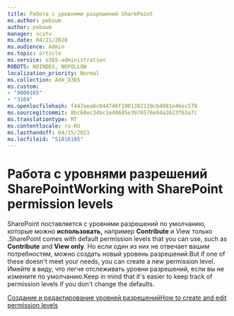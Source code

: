 ```yaml
---
title: Работа с уровнями разрешений SharePoint
ms.author: pebaum
author: pebaum
manager: scotv
ms.date: 04/21/2020
ms.audience: Admin
ms.topic: article
ms.service: o365-administration
ROBOTS: NOINDEX, NOFOLLOW
localization_priority: Normal
ms.collection: Adm_O365
ms.custom:
- "9000165"
- "3164"
ms.openlocfilehash: f447aea6c844746f1901382120cb4081e46ec578
ms.sourcegitcommit: 8bc60ec34bc1e40685e3976576e04a2623f63a7c
ms.translationtype: MT
ms.contentlocale: ru-RU
ms.lasthandoff: 04/15/2021
ms.locfileid: "51816105"
---
```

# <a name="working-with-sharepoint-permission-levels"></a><span data-ttu-id="76403-102">Работа с уровнями разрешений SharePoint</span><span class="sxs-lookup"><span data-stu-id="76403-102">Working with SharePoint permission levels</span></span>

<span data-ttu-id="76403-103">SharePoint поставляется с уровнями разрешений по умолчанию, которые можно **использовать,** например **Contribute** и View только .</span><span class="sxs-lookup"><span data-stu-id="76403-103">SharePoint comes with default permission levels that you can use, such as **Contribute** and **View only**.</span></span> <span data-ttu-id="76403-104">Но если один из них не отвечает вашим потребностям, можно создать новый уровень разрешений.</span><span class="sxs-lookup"><span data-stu-id="76403-104">But if one of these doesn't meet your needs, you can create a new permission level.</span></span> <span data-ttu-id="76403-105">Имейте в виду, что легче отслеживать уровни разрешений, если вы не измените по умолчанию.</span><span class="sxs-lookup"><span data-stu-id="76403-105">Keep in mind that it's easier to keep track of permission levels if you don't change the defaults.</span></span>

[<span data-ttu-id="76403-106">Создание и редактирование уровней разрешений</span><span class="sxs-lookup"><span data-stu-id="76403-106">How to create and edit permission levels</span></span>](https://docs.microsoft.com/sharepoint/how-to-create-and-edit-permission-levels)